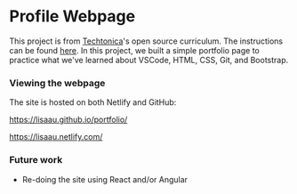 # Profile Webpage

This project is from [Techtonica](https://techtonica.org/)'s open source curriculum. The instructions can be found [here](https://github.com/Techtonica/curriculum/blob/master/projects/portfolio/portfolio-webpage-1.md). In this project, we built a simple portfolio page to practice what we've learned about VSCode, HTML, CSS, Git, and Bootstrap. 

### Viewing the webpage

The site is hosted on both Netlify and GitHub:

https://lisaau.github.io/portfolio/

https://lisaau.netlify.com/



### Future work

-  Re-doing the site using React and/or Angular